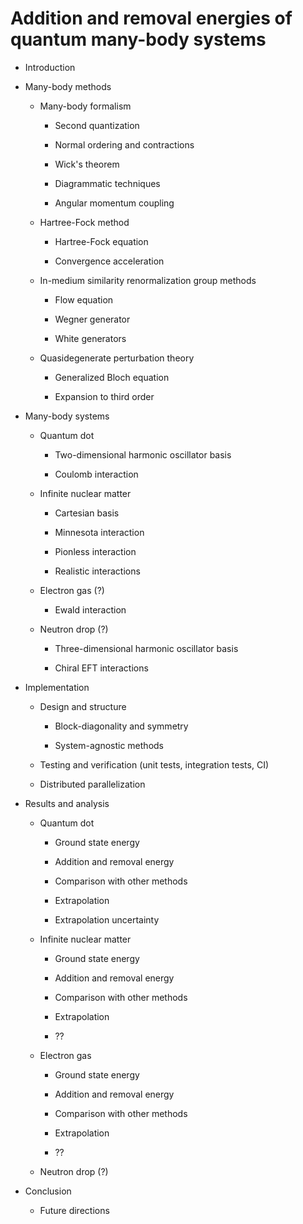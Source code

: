 # Addition and removal energies of quantum many-body systems

  - Introduction

  - Many-body methods

      - Many-body formalism

          - Second quantization

          - Normal ordering and contractions

          - Wick's theorem

          - Diagrammatic techniques

          - Angular momentum coupling

      - Hartree-Fock method

          - Hartree-Fock equation

          - Convergence acceleration

      - In-medium similarity renormalization group methods

          - Flow equation

          - Wegner generator

          - White generators

      - Quasidegenerate perturbation theory

          - Generalized Bloch equation

          - Expansion to third order

  - Many-body systems

      - Quantum dot

          - Two-dimensional harmonic oscillator basis

          - Coulomb interaction

      - Infinite nuclear matter

          - Cartesian basis

          - Minnesota interaction

          - Pionless interaction

          - Realistic interactions

      - Electron gas (?)

          - Ewald interaction

      - Neutron drop (?)

          - Three-dimensional harmonic oscillator basis

          - Chiral EFT interactions

  - Implementation

      - Design and structure

          - Block-diagonality and symmetry

          - System-agnostic methods

      - Testing and verification (unit tests, integration tests, CI)

      - Distributed parallelization

  - Results and analysis

      - Quantum dot

          - Ground state energy

          - Addition and removal energy

          - Comparison with other methods

          - Extrapolation

          - Extrapolation uncertainty

      - Infinite nuclear matter

          - Ground state energy

          - Addition and removal energy

          - Comparison with other methods

          - Extrapolation

          - ??

      - Electron gas

          - Ground state energy

          - Addition and removal energy

          - Comparison with other methods

          - Extrapolation

          - ??

      - Neutron drop (?)

  - Conclusion

      - Future directions
